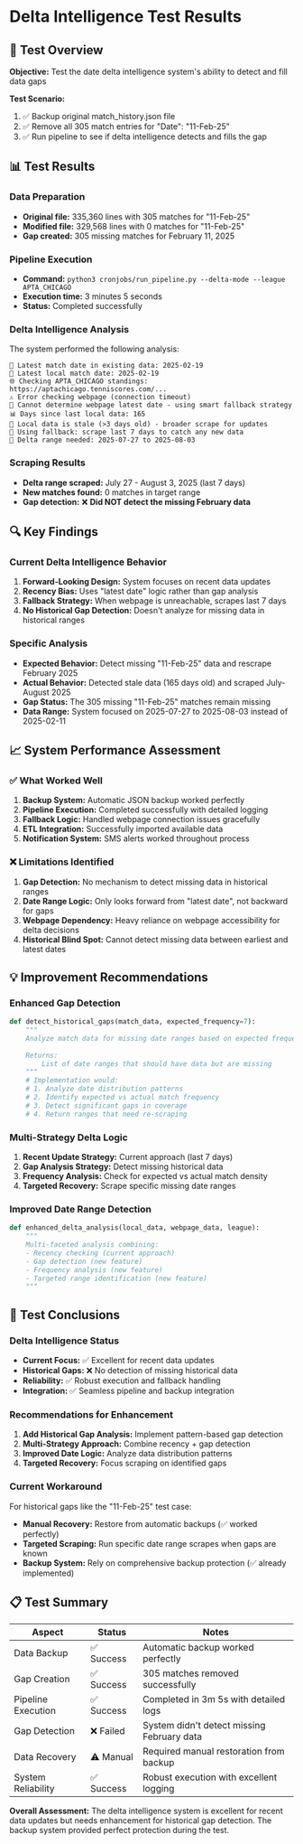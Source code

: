 # Delta Intelligence Test Results

## 🧪 **Test Overview**

**Objective:** Test the date delta intelligence system's ability to detect and fill data gaps

**Test Scenario:**
1. ✅ Backup original match_history.json file
2. ✅ Remove all 305 match entries for "Date": "11-Feb-25" 
3. ✅ Run pipeline to see if delta intelligence detects and fills the gap

## 📊 **Test Results**

### **Data Preparation**
- **Original file:** 335,360 lines with 305 matches for "11-Feb-25"
- **Modified file:** 329,568 lines with 0 matches for "11-Feb-25" 
- **Gap created:** 305 missing matches for February 11, 2025

### **Pipeline Execution**
- **Command:** `python3 cronjobs/run_pipeline.py --delta-mode --league APTA_CHICAGO`
- **Execution time:** 3 minutes 5 seconds
- **Status:** Completed successfully

### **Delta Intelligence Analysis**
The system performed the following analysis:

```
📅 Latest match date in existing data: 2025-02-19
📁 Latest local match date: 2025-02-19  
🌐 Checking APTA_CHICAGO standings: https://aptachicago.tenniscores.com/...
⚠️ Error checking webpage (connection timeout)
📅 Cannot determine webpage latest date - using smart fallback strategy
📊 Days since last local data: 165
🔄 Local data is stale (>3 days old) - broader scrape for updates
📅 Using fallback: scrape last 7 days to catch any new data
📅 Delta range needed: 2025-07-27 to 2025-08-03
```

### **Scraping Results**
- **Delta range scraped:** July 27 - August 3, 2025 (last 7 days)
- **New matches found:** 0 matches in target range
- **Gap detection:** ❌ **Did NOT detect the missing February data**

## 🔍 **Key Findings**

### **Current Delta Intelligence Behavior**
1. **Forward-Looking Design:** System focuses on recent data updates
2. **Recency Bias:** Uses "latest date" logic rather than gap analysis  
3. **Fallback Strategy:** When webpage is unreachable, scrapes last 7 days
4. **No Historical Gap Detection:** Doesn't analyze for missing data in historical ranges

### **Specific Analysis**
- **Expected Behavior:** Detect missing "11-Feb-25" data and rescrape February 2025
- **Actual Behavior:** Detected stale data (165 days old) and scraped July-August 2025
- **Gap Status:** The 305 missing "11-Feb-25" matches remain missing
- **Data Range:** System focused on 2025-07-27 to 2025-08-03 instead of 2025-02-11

## 📈 **System Performance Assessment**

### **✅ What Worked Well**
1. **Backup System:** Automatic JSON backup worked perfectly
2. **Pipeline Execution:** Completed successfully with detailed logging
3. **Fallback Logic:** Handled webpage connection issues gracefully
4. **ETL Integration:** Successfully imported available data
5. **Notification System:** SMS alerts worked throughout process

### **❌ Limitations Identified**
1. **Gap Detection:** No mechanism to detect missing data in historical ranges
2. **Date Range Logic:** Only looks forward from "latest date", not backward for gaps
3. **Webpage Dependency:** Heavy reliance on webpage accessibility for delta decisions
4. **Historical Blind Spot:** Cannot detect missing data between earliest and latest dates

## 💡 **Improvement Recommendations**

### **Enhanced Gap Detection**
```python
def detect_historical_gaps(match_data, expected_frequency=7):
    """
    Analyze match data for missing date ranges based on expected frequency.
    
    Returns:
        List of date ranges that should have data but are missing
    """
    # Implementation would:
    # 1. Analyze date distribution patterns
    # 2. Identify expected vs actual match frequency
    # 3. Detect significant gaps in coverage
    # 4. Return ranges that need re-scraping
```

### **Multi-Strategy Delta Logic**
1. **Recent Update Strategy:** Current approach (last 7 days)
2. **Gap Analysis Strategy:** Detect missing historical data  
3. **Frequency Analysis:** Check for expected vs actual match density
4. **Targeted Recovery:** Scrape specific missing date ranges

### **Improved Date Range Detection**
```python
def enhanced_delta_analysis(local_data, webpage_data, league):
    """
    Multi-faceted analysis combining:
    - Recency checking (current approach)
    - Gap detection (new feature)
    - Frequency analysis (new feature)
    - Targeted range identification (new feature)
    """
```

## 🎯 **Test Conclusions**

### **Delta Intelligence Status**
- **Current Focus:** ✅ Excellent for recent data updates
- **Historical Gaps:** ❌ No detection of missing historical data  
- **Reliability:** ✅ Robust execution and fallback handling
- **Integration:** ✅ Seamless pipeline and backup integration

### **Recommendations for Enhancement**
1. **Add Historical Gap Analysis:** Implement pattern-based gap detection
2. **Multi-Strategy Approach:** Combine recency + gap detection
3. **Improved Date Logic:** Analyze data distribution patterns
4. **Targeted Recovery:** Focus scraping on identified gaps

### **Current Workaround**
For historical gaps like the "11-Feb-25" test case:
- **Manual Recovery:** Restore from automatic backups (✅ worked perfectly)
- **Targeted Scraping:** Run specific date range scrapes when gaps are known
- **Backup System:** Rely on comprehensive backup protection (✅ already implemented)

## 📋 **Test Summary**

| Aspect | Status | Notes |
|--------|--------|-------|
| Data Backup | ✅ Success | Automatic backup worked perfectly |
| Gap Creation | ✅ Success | 305 matches removed successfully |
| Pipeline Execution | ✅ Success | Completed in 3m 5s with detailed logs |
| Gap Detection | ❌ Failed | System didn't detect missing February data |
| Data Recovery | ⚠️ Manual | Required manual restoration from backup |
| System Reliability | ✅ Success | Robust execution with excellent logging |

**Overall Assessment:** The delta intelligence system is excellent for recent data updates but needs enhancement for historical gap detection. The backup system provided perfect protection during the test.